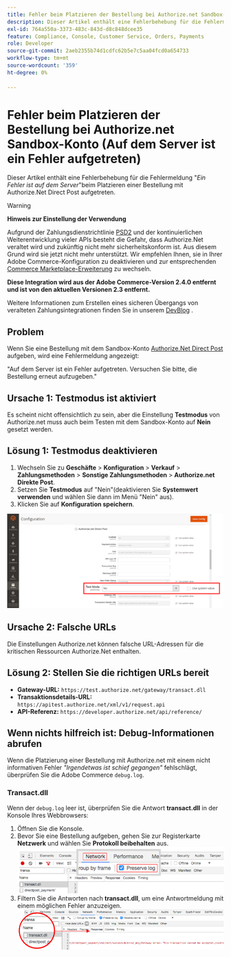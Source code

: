 ```yaml
---
title: Fehler beim Platzieren der Bestellung bei Authorize.net Sandbox-Konto (Auf dem Server ist ein Fehler aufgetreten)
description: Dieser Artikel enthält eine Fehlerbehebung für die Fehlermeldung "*Auf dem Server ist ein Fehler aufgetreten*", wenn Sie eine Bestellung mit Authorize.Net Direct Post aufgeben.
exl-id: 764a550a-3373-483c-843d-d8c848dcee35
feature: Compliance, Console, Customer Service, Orders, Payments
role: Developer
source-git-commit: 2aeb2355b74d1cdfc62b5e7c5aa04fcd0a654733
workflow-type: tm+mt
source-wordcount: '359'
ht-degree: 0%

---
```


# Fehler beim Platzieren der Bestellung bei Authorize.net Sandbox-Konto (Auf dem Server ist ein Fehler aufgetreten)

Dieser Artikel enthält eine Fehlerbehebung für die Fehlermeldung &quot;*Ein Fehler ist auf dem Server*&quot;beim Platzieren einer Bestellung mit Authorize.Net Direct Post aufgetreten.

>[!WARNING]
>
>**Hinweis zur Einstellung der Verwendung**
>
>Aufgrund der Zahlungsdienstrichtlinie [PSD2](https://experienceleague.adobe.com/en/docs/commerce-admin/start/compliance/payments/compliance-payment-services-directive) und der kontinuierlichen Weiterentwicklung vieler APIs besteht die Gefahr, dass Authorize.Net veraltet wird und zukünftig nicht mehr sicherheitskonform ist. Aus diesem Grund wird sie jetzt nicht mehr unterstützt. Wir empfehlen Ihnen, sie in Ihrer Adobe Commerce-Konfiguration zu deaktivieren und zur entsprechenden [Commerce Marketplace-Erweiterung](https://marketplace.magento.com/extensions.html) zu wechseln.
>
>**Diese Integration wird aus der Adobe Commerce-Version 2.4.0 entfernt und ist von den aktuellen Versionen 2.3 entfernt.**
>
>Weitere Informationen zum Erstellen eines sicheren Übergangs von veralteten Zahlungsintegrationen finden Sie in unserem [DevBlog](https://community.magento.com/t5/Magento-DevBlog/Deprecation-of-Magento-core-payment-integrations/ba-p/426445) .

## Problem

Wenn Sie eine Bestellung mit dem Sandbox-Konto [Authorize.Net Direct Post](https://experienceleague.adobe.com/en/docs/commerce-knowledge-base/kb/troubleshooting/payments/error-placing-order-with-authorize-net-sandbox-account-an-error-occurred-on-the-server) aufgeben, wird eine Fehlermeldung angezeigt:

>>
&quot;Auf dem Server ist ein Fehler aufgetreten. Versuchen Sie bitte, die Bestellung erneut aufzugeben.&quot;

## Ursache 1: Testmodus ist aktiviert

Es scheint nicht offensichtlich zu sein, aber die Einstellung **Testmodus** von Authorize.net muss auch beim Testen mit dem Sandbox-Konto auf **Nein** gesetzt werden.

## Lösung 1: Testmodus deaktivieren

1. Wechseln Sie zu **Geschäfte** > **Konfiguration** > **Verkauf** > **Zahlungsmethoden** > **Sonstige Zahlungsmethoden** > **Authorize.net Direkte Post**.
1. Setzen Sie **Testmodus** auf &quot;Nein&quot;(deaktivieren Sie **Systemwert verwenden** und wählen Sie dann im Menü &quot;Nein&quot; aus).
1. Klicken Sie auf **Konfiguration speichern**.

![authorize-net_test-mode_setting.png](/help/troubleshooting/miscellaneous/assets/authorize-net_test-mode_setting.png)

## Ursache 2: Falsche URLs

Die Einstellungen Authorize.net können falsche URL-Adressen für die kritischen Ressourcen Authorize.Net enthalten.

## Lösung 2: Stellen Sie die richtigen URLs bereit

* **Gateway-URL:**   `https://test.authorize.net/gateway/transact.dll`
* **Transaktionsdetails-URL:**   `https://apitest.authorize.net/xml/v1/request.api`
* **API-Referenz:**   `https://developer.authorize.net/api/reference/`

## Wenn nichts hilfreich ist: Debug-Informationen abrufen

Wenn die Platzierung einer Bestellung mit Authorize.net mit einem nicht informativen Fehler *&quot;Irgendetwas ist schief gegangen&quot;* fehlschlägt, überprüfen Sie die Adobe Commerce `debug.log`.

### Transact.dll

Wenn der `debug.log` leer ist, überprüfen Sie die Antwort **transact.dll** in der Konsole Ihres Webbrowsers:

1. Öffnen Sie die Konsole.
1. Bevor Sie eine Bestellung aufgeben, gehen Sie zur Registerkarte **Netzwerk** und wählen Sie **Protokoll beibehalten** aus.    ![web-console_network_preserve-log.png](assets/web-console_network_preserve-log.png)
1. Filtern Sie die Antworten nach **transact.dll**, um eine Antwortmeldung mit einem möglichen Fehler anzuzeigen.    ![transact-dll_web-console_response.png](assets/transact-dll_web-console_response.png)
